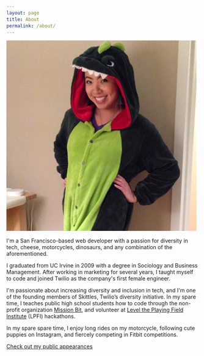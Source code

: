 ```yaml
---
layout: page
title: About
permalink: /about/
---
```


<img src="/img/profile.jpg" class="profile" alt="Danielle Leong, dinosaur" />

I'm a San Francisco-based web developer with a passion for diversity in tech, cheese, motorcycles, dinosaurs, and any combination of the aforementioned. 

I graduated from UC Irvine in 2009 with a degree in Sociology and Business Management. After working in marketing for several years, I taught myself to code and joined Twilio as the company's first female engineer. 

I'm passionate about increasing diversity and inclusion in tech, and I'm one of the founding members of Skittles, Twilio’s diversity initiative. In my spare time, I teaches public high school students how to code through the non-profit organization <a href="http://missionbit.com/">Mission Bit</a>, and volunteer at <a href="http://www.lpfi.org/">Level the Playing Field Institute</a> (LPFI) hackathons. 

In my spare spare time, I enjoy long rides on my motorcycle, following cute puppies on Instagram, and fiercely competing in Fitbit competitions. 

<a href="/public">Check out my public appearances</a>
